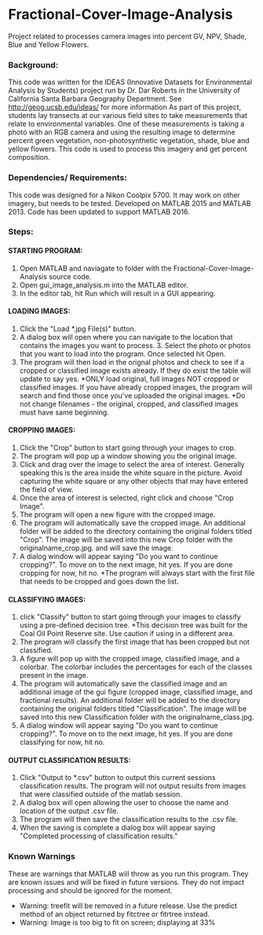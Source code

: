 # Fractional-Cover-Image-Analysis

Project related to processes camera images into percent GV, NPV, Shade, Blue and Yellow Flowers.

### Background:
This code was written for the IDEAS (Innovative Datasets for Environmental Analysis by Students) project
run by Dr. Dar Roberts in the University of California Santa Barbara Geography Department.
See http://geog.ucsb.edu/ideas/ for more information
As part of this project, students lay transects at our various field sites to take measurements that
relate to environmental variables. One of these measurements is taking a photo with an RGB camera and 
using the resulting image to determine percent green vegetation, non-photosynthetic vegetation, shade,
blue and yellow flowers. This code is used to process this imagery and get percent composition.

### Dependencies/ Requirements:
This code was designed for a Nikon Coolpix 5700. It may work on other imagery, but needs to be tested.
Developed on MATLAB 2015 and MATLAB 2013. Code has been updated to support MATLAB 2016.

### Steps:
#### STARTING PROGRAM:
1. Open MATLAB and naviagate to folder with the Fractional-Cover-Image-Analysis source code. 
2. Open gui_image_analysis.m into the MATLAB editor.
3. In the editor tab, hit Run which will result in a GUI appearing.

#### LOADING IMAGES:
1. Click the "Load *.jpg File(s)" button. 
2. A dialog box will open where you can navigate to the location that contains the images you want to process. 3. Select the photo or photos that you want to load into the program. Once selected hit Open. 
4. The program will then load in the orignal photos and check to see if a cropped or classified image exists already. If they do exist the table will update to say yes.
*ONLY load original, full images NOT cropped or classified images. If you have already cropped images, the program will search and find those once you've uploaded the original images.
*Do not change filenames - the original, cropped, and classified images must have same beginning.

#### CROPPING IMAGES:
1. Click the "Crop" button to start going through your images to crop. 
2. The program will pop up a window showing you the original image. 
3. Click and drag over the image to select the area of interest. Generally speaking this is the area inside the white square in the picture. Avoid capturing the white square or any other objects that may have entered the field of view. 
4. Once the area of interest is selected, right click and choose "Crop Image".
5. The program will open a new figure with the cropped image.
6. The program will automatically save the cropped image. An additional folder will be added to the directory containing the original folders titled "Crop". The image will be saved into this new Crop folder with the originalname_crop.jpg. and will save the image.
7. A dialog window will appear saying "Do you want to continue cropping?". To move on to the next image, hit yes. If you are done cropping for now, hit no. 
*The program will always start with the first file that needs to be cropped and goes down the list.

#### CLASSIFYING IMAGES:
1. click "Classify" button to start going through your images to classify using a pre-defined decision tree.
*This decision tree was built for the Coal Oil Point Reserve site. Use caution if using in a different area.
2. The program will classify the first image that has been cropped but not classified. 
3. A figure will pop up with the cropped image, classified image, and a colorbar. The colorbar includes the percentages for each of the classes present in the image. 
4. The program will automatically save the classified image and an additional image of the gui figure (cropped image, classified image, and fractional results). An additional folder will be added to the directory containing the original folders titled "Classification". The image will be saved into this new Classification folder with the originalname_class.jpg.
5. A dialog window will appear saying "Do you want to continue cropping?". To move on to the next image, hit yes. If you are done classifying for now, hit no. 

#### OUTPUT CLASSIFICATION RESULTS:
1. Click "Output to *.csv" button to output this current sessions classification results. The program will not output results from images that were classified outside of the matlab session.
2. A dialog box will open allowing the user to choose the name and location of the output .csv file. 
3. The program will then save the classification results to the .csv file.
4. When the saving is complete a dialog box will appear saying "Completed processing of classification results."

### Known Warnings
These are warnings that MATLAB will throw as you run this program. They are known issues and will be fixed in future versions. They do not impact processing and should be ignored for the moment.

*	Warning: treefit will be removed in a future release. Use the predict method of an object returned by fitctree or fitrtree instead. 
*	Warning: Image is too big to fit on screen; displaying at 33% 